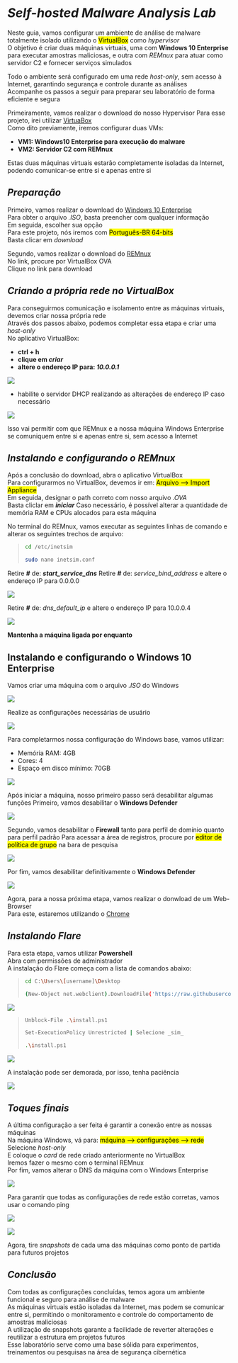 # _**Self-hosted Malware Analysis Lab**_

Neste guia, vamos configurar um ambiente de análise de malware totalmente isolado utilizando o <mark>VirtualBox</mark> como _hypervisor_  
O objetivo é criar duas máquinas virtuais, uma com **Windows 10 Enterprise** para executar amostras maliciosas, e outra com *REMnux* para atuar como servidor C2 e fornecer serviços simulados  

Todo o ambiente será configurado em uma rede _host-only_, sem acesso à Internet, garantindo segurança e controle durante as análises  
Acompanhe os passos a seguir para preparar seu laboratório de forma eficiente e segura  

Primeiramente, vamos realizar o download do nosso Hypervisor
Para esse projeto, irei utilizar [VirtuaBox](https://www.virtualbox.org/)  
Como dito previamente, iremos configurar duas VMs:
* **VM1: Windows10 Enterprise para execução do malware**
* **VM2: Servidor C2 com REMnux**

Estas duas máquinas virtuais estarão completamente isoladas da Internet, podendo comunicar-se entre si e apenas entre si

## _**Preparação**_
Primeiro, vamos realizar o download do [Windows 10 Enterprise](https://www.microsoft.com/pt-br/evalcenter/download-windows-10-enterprise)  
Para obter o arquivo _.ISO_, basta preencher com qualquer informação  
Em seguida, escolher sua opção  
Para este projeto, nós iremos com <mark>Português-BR 64-bits</mark>  
Basta clicar em _download_  

Segundo, vamos realizar o download do [REMnux](https://docs.remnux.org/install-distro/get-virtual-appliance)  
No link, procure por VirtualBox OVA  
Clique no link para download  

## _**Criando a própria rede no VirtualBox**_
Para conseguirmos comunicação e isolamento entre as máquinas virtuais, devemos criar nossa própria rede  
Através dos passos abaixo, podemos completar essa etapa e criar uma _host-only_  
No aplicativo VirtualBox:
* **ctrl + h**
* **clique em _criar_**
* **altere o endereço IP para: _10.0.0.1_**

![](ip_address.jpg)
* habilite o servidor DHCP realizando as alterações de endereço IP caso necessário

![](dhcp_server.jpg)

Isso vai permitir com que REMnux e a nossa máquina Windows Enterprise se comuniquem entre si e apenas entre si, sem acesso a Internet

## _**Instalando e configurando o REMnux**_
Após a conclusão do download, abra o aplicativo VirtualBox  
Para configurarmos no VirtualBox, devemos ir em: <mark>Arquivo --> Import Appliance</mark>  
Em seguida, designar o path correto com nosso arquivo _.OVA_  
Basta cliclar em _**iniciar**_
Caso necessário, é possível alterar a quantidade de memória RAM e CPUs alocados para esta máquina  

No terminal do REMnux, vamos executar as seguintes linhas de comando e alterar os seguintes trechos de arquivo:
> ```bash
> cd /etc/inetsim
> ```
> ```bash
> sudo nano inetsim.conf
> ```

Retire _**#**_ de: _**start_service_dns**_
Retire _**#**_ de: _service_bind_address_ e altere o endereço IP para 0.0.0.0  

![](service_bind.jpg)  

Retire _**#**_ de: _dns_default_ip_ e altere o endereço IP para 10.0.0.4  

![](dns_nano.jpg)  

**Mantenha a máquina ligada por enquanto**

## Instalando e configurando o Windows 10 Enterprise
Vamos criar uma máquina com o arquivo _.ISO_ do Windows  

![](flare_vm.jpg)

Realize as configurações necessárias de usuário  

![](flare_user.jpg)

Para completarmos nossa configuração do Windows base, vamos utilizar:
* Memória RAM: 4GB
* Cores: 4
* Espaço em disco mínimo: 70GB

![](flare_hardware.jpg)

Após iniciar a máquina, nosso primeiro passo será desabilitar algumas funções
Primeiro, vamos desabilitar o **Windows Defender**  

![](defender_off.jpg)

Segundo, vamos desabilitar o **Firewall** tanto para perfil de domínio quanto para perfil padrão
Para acessar a área de registros, procure por <mark>editor de política de grupo</mark> na bara de pesquisa  

![](firewall_config.jpg)

Por fim, vamos desabilitar definitivamente o **Windows Defender**  

![](config_anti.jpg)

Agora, para a nossa próxima etapa, vamos realizar o donwload de um Web-Browser  
Para este, estaremos utilizando o [Chrome](https://www.google.com/intl/pt-BR/chrome/)

## _**Instalando Flare**_
Para esta etapa, vamos utilizar **Powershell**  
Abra com permissões de administrador  
A instalação do Flare começa com a lista de comandos abaixo:
> ```bash
> cd C:\Users\[username]\Desktop
> ```
> ```bash
> (New-Object net.webclient).DownloadFile('https://raw.githubusercontent.com/mandiant/flare-vm/main/install.ps1',"$([Environment]::GetFolderPath("Desktop"))\\install.ps1")
> ```

![](flare_install.jpg)  

> ```bash
> Unblock-File .\install.ps1
> ```
> ```bash
> Set-ExecutionPolicy Unrestricted | Selecione _sim_
> ```
> ```bash
> .\install.ps1
> ```

![](flare_installation.jpg)  

A instalação pode ser demorada, por isso, tenha paciência  

![](finished_installing.jpg)

## _**Toques finais**_
A última configuração a ser feita é garantir a conexão entre as nossas máquinas  
Na máquina Windows, vá para: <mark>máquina --> configurações --> rede</mark>  
Selecione _host-only_  
E coloque o _card_ de rede criado anteriormente no VirtualBox  
Iremos fazer o mesmo com o terminal REMnux  
Por fim, vamos alterar o DNS da máquina com o Windows Enterprise  

![](dns_change.jpg)

Para garantir que todas as configurações de rede estão corretas, vamos usar o comando ping  

![](ping_test_flare.jpg)  

![](ping_test_remnux.jpg)  

Agora, tire _snapshots_ de cada uma das máquinas como ponto de partida para futuros projetos

## _**Conclusão**_
Com todas as configurações concluídas, temos agora um ambiente funcional e seguro para análise de malware  
As máquinas virtuais estão isoladas da Internet, mas podem se comunicar entre si, permitindo o monitoramento e controle do comportamento de amostras maliciosas  
A utilização de snapshots garante a facilidade de reverter alterações e reutilizar a estrutura em projetos futuros  
Esse laboratório serve como uma base sólida para experimentos, treinamentos ou pesquisas na área de segurança cibernética  
